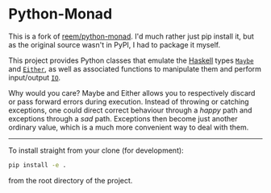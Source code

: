 # Python-Monad

This is a fork of [reem/python-monad](https://github.com/reem/python-monad). I'd much rather just pip install it, but as the original source wasn't in PyPI, I had to package it myself.

This project provides Python classes that emulate the [Haskell](https://www.haskell.org/) types [`Maybe`](http://hackage.haskell.org/package/base-4.12.0.0/docs/Data-Maybe.html) and [`Either`](http://hackage.haskell.org/package/base-4.12.0.0/docs/Data-Either.html), as well as associated functions to manipulate them and perform input/output [`IO`](http://hackage.haskell.org/package/base-4.12.0.0/docs/System-IO.html). 

Why would you care? Maybe and Either allows you to respectively discard or pass forward errors during execution. Instead of throwing or catching exceptions, one could direct correct behaviour through a *happy* path and exceptions through a *sad* path. Exceptions then become just another ordinary value, which is a much more convenient way to deal with them.

----

To install straight from your clone (for development):

```sh
pip install -e .
```
from the root directory of the project.
